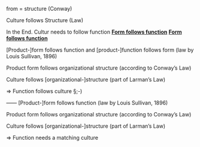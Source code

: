 from = structure (Conway)

Culture follows Structure (Law)

In the End. Cultur needs to follow function
[**Form follows function**](https://de.wikipedia.org/wiki/Form_follows_function)
[**Form follows function**](https://de.m.wikipedia.org/wiki/Form_follows_function)

[Product-]form follows function and [product-]function follows form (law by Louis Sullivan, 1896)

Product form follows organizational structure (according to Conway’s Law)

Culture follows [organizational-]structure (part of Larman’s Law)

=> Function follows culture §;-)


——
[Product-]form follows function (law by Louis Sullivan, 1896)

Product form follows organizational structure (according to Conway’s Law)

Culture follows [organizational-]structure (part of Larman’s Law)

=> Function needs a matching culture